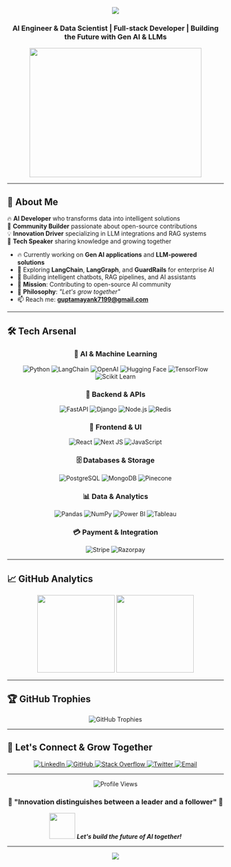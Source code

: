 <div align="center">
  <img src="https://readme-typing-svg.herokuapp.com/?font=Righteous&size=35&center=true&vCenter=true&width=500&height=70&duration=4000&lines=Hi+There!+👋;I'm+Mayank+Gupta!;Data+Scientist+%26+AI+Engineer;" />
</div>

<h3 align="center"> AI Engineer & Data Scientist | Full-stack Developer | Building the Future with Gen AI & LLMs</h3>

<div align="center">
  <img src="https://media.giphy.com/media/SWoSkN6DxTszqIKEqv/giphy.gif" width="400" height="300" />
</div>

---

## 🎯 About Me

🔥 **AI Developer** who transforms data into intelligent solutions  
🌟 **Community Builder** passionate about open-source contributions  
💡 **Innovation Driver** specializing in LLM integrations and RAG systems  
🎤 **Tech Speaker** sharing knowledge and growing together  

- 🔥 Currently working on **Gen AI applications** and **LLM-powered solutions**
- 🔬 Exploring **LangChain**, **LangGraph**, and **GuardRails** for enterprise AI
- 🌱 Building intelligent chatbots, RAG pipelines, and AI assistants
- 🎯 **Mission**: Contributing to open-source AI community
- 💬 **Philosophy**: *"Let's grow together"*
- 📫 Reach me: **guptamayank7199@gmail.com**

---

## 🛠️ Tech Arsenal

<div align="center">

### 🤖 AI & Machine Learning
![Python](https://img.shields.io/badge/Python-3776AB?style=for-the-badge&logo=python&logoColor=white)
![LangChain](https://img.shields.io/badge/🦜_LangChain-1C3C3C?style=for-the-badge)
![OpenAI](https://img.shields.io/badge/OpenAI-412991?style=for-the-badge&logo=openai&logoColor=white)
![Hugging Face](https://img.shields.io/badge/🤗_Hugging_Face-FFD21E?style=for-the-badge)
![TensorFlow](https://img.shields.io/badge/TensorFlow-FF6F00?style=for-the-badge&logo=tensorflow&logoColor=white)
![Scikit Learn](https://img.shields.io/badge/scikit--learn-F7931E?style=for-the-badge&logo=scikit-learn&logoColor=white)

### 🔧 Backend & APIs
![FastAPI](https://img.shields.io/badge/FastAPI-009688?style=for-the-badge&logo=FastAPI&logoColor=white)
![Django](https://img.shields.io/badge/Django-092E20?style=for-the-badge&logo=django&logoColor=white)
![Node.js](https://img.shields.io/badge/Node.js-43853D?style=for-the-badge&logo=node.js&logoColor=white)
![Redis](https://img.shields.io/badge/redis-CC0000.svg?&style=for-the-badge&logo=redis&logoColor=white)

### 🎨 Frontend & UI
![React](https://img.shields.io/badge/React-20232A?style=for-the-badge&logo=react&logoColor=61DAFB)
![Next JS](https://img.shields.io/badge/Next-black?style=for-the-badge&logo=next.js&logoColor=white)
![JavaScript](https://img.shields.io/badge/JavaScript-F7DF1E?style=for-the-badge&logo=javascript&logoColor=black)

### 🗄️ Databases & Storage
![PostgreSQL](https://img.shields.io/badge/PostgreSQL-316192?style=for-the-badge&logo=postgresql&logoColor=white)
![MongoDB](https://img.shields.io/badge/MongoDB-4EA94B?style=for-the-badge&logo=mongodb&logoColor=white)
![Pinecone](https://img.shields.io/badge/🌲_Pinecone-000000?style=for-the-badge)

### 📊 Data & Analytics
![Pandas](https://img.shields.io/badge/pandas-150458.svg?style=for-the-badge&logo=pandas&logoColor=white)
![NumPy](https://img.shields.io/badge/numpy-013243.svg?style=for-the-badge&logo=numpy&logoColor=white)
![Power BI](https://img.shields.io/badge/power_bi-F2C811?style=for-the-badge&logo=powerbi&logoColor=black)
![Tableau](https://img.shields.io/badge/Tableau-E97627?style=for-the-badge&logo=Tableau&logoColor=white)

### 💳 Payment & Integration
![Stripe](https://img.shields.io/badge/Stripe-626CD9?style=for-the-badge&logo=Stripe&logoColor=white)
![Razorpay](https://img.shields.io/badge/Razorpay-02042B?style=for-the-badge&logo=razorpay&logoColor=3395FF)

</div>

---

## 📈 GitHub Analytics

<div align="center">
  <img height="180em" src="https://github-readme-stats.vercel.app/api?username=ms7199&show_icons=true&theme=radical&include_all_commits=true&count_private=true"/>
  <img height="180em" src="https://github-readme-stats.vercel.app/api/top-langs/?username=ms7199&layout=compact&langs_count=8&theme=radical"/>
</div>


---

## 🏆 GitHub Trophies
<div align="center">
  <img src="https://github-profile-trophy.vercel.app/?username=ms7199&theme=radical&row=1&column=6" alt="GitHub Trophies" />
</div>

---


## 🤝 Let's Connect & Grow Together

<div align="center">
  <a href="https://www.linkedin.com/in/guptamayank7199/" target="_blank">
    <img src="https://img.shields.io/badge/LinkedIn-0077B5?style=for-the-badge&logo=linkedin&logoColor=white" alt="LinkedIn"/>
  </a>
  <a href="https://github.com/ms7199" target="_blank">
    <img src="https://img.shields.io/badge/GitHub-100000?style=for-the-badge&logo=github&logoColor=white" alt="GitHub"/>
  </a>
  <a href="https://stackoverflow.com/users/9546688/mayank-gupta" target="_blank">
    <img src="https://img.shields.io/badge/Stack_Overflow-FE7A16?style=for-the-badge&logo=stack-overflow&logoColor=white" alt="Stack Overflow"/>
  </a>
  <a href="https://twitter.com/msgupta_07" target="_blank">
    <img src="https://img.shields.io/badge/Twitter-1DA1F2?style=for-the-badge&logo=twitter&logoColor=white" alt="Twitter"/>
  </a>
  <a href="mailto:guptamayank7199@gmail.com">
    <img src="https://img.shields.io/badge/Gmail-D14836?style=for-the-badge&logo=gmail&logoColor=white" alt="Email"/>
  </a>
</div>

---

<div align="center">
  <img src="https://komarev.com/ghpvc/?username=ms7199&label=Profile%20Views&color=brightgreen&style=for-the-badge" alt="Profile Views" />
</div>

<div align="center">
  <h3>🌟 "Innovation distinguishes between a leader and a follower" 🌟</h3>
  <img src="https://media.giphy.com/media/LnQjpWaON8nhr21vNW/giphy.gif" width="60"> 
  <em><b>Let's build the future of AI together!</b></em>
</div>

---

<div align="center">
  <img src="https://readme-typing-svg.herokuapp.com/?font=Righteous&size=25&center=true&vCenter=true&width=500&height=50&duration=3500&lines=Thanks+for+visiting!+🚀;Let's+connect+and+collaborate!+✨;Building+AI+solutions+daily!+🤖" />
</div>
